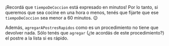 ¡Recordá que `tiempoDeCoccion` está expresado en minutos! Por lo tanto, si queremos que sea cocine en una hora o menos, tenés que fijarte que ese `tiempoDeCoccion` sea menor a 60 minutos. :wink:

Además, `agregarAPostresRapidos` como es un procedimiento no tiene que devolver nada. Sólo tenés que `agregar` (¿te acordás de este procedimiento?) el postre a la lista si es rápido. 